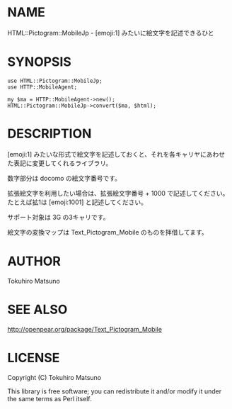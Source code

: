 # NAME

HTML::Pictogram::MobileJp - [emoji:1] みたいに絵文字を記述できるひと

# SYNOPSIS

    use HTML::Pictogram::MobileJp;
    use HTTP::MobileAgent;

    my $ma = HTTP::MobileAgent->new();
    HTML::Pictogram::MobileJp->convert($ma, $html);

# DESCRIPTION

[emoji:1] みたいな形式で絵文字を記述しておくと、それを各キャリヤにあわせた表記に変更してくれるライブラリ。

数字部分は docomo の絵文字番号です。

拡張絵文字を利用したい場合は、拡張絵文字番号 + 1000 で記述してください。たとえば拡1は [emoji:1001] と記述してください。

サポート対象は 3G の3キャリです。

絵文字の変換マップは Text_Pictogram_Mobile のものを拝借してます。

# AUTHOR

Tokuhiro Matsuno <tokuhirom AAJKLFJEF GMAIL COM>

# SEE ALSO

<http://openpear.org/package/Text_Pictogram_Mobile>

# LICENSE

Copyright (C) Tokuhiro Matsuno

This library is free software; you can redistribute it and/or modify
it under the same terms as Perl itself.